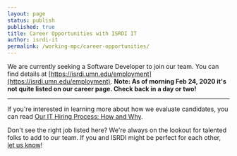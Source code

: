 ```yaml
---
layout: page
status: publish
published: true
title: Career Opportunities with ISRDI IT
author: isrdi-it
permalink: /working-mpc/career-opportunities/
---
```


We are currently seeking a Software Developer to join our team. You can find details at [https://isrdi.umn.edu/employment](https://isrdi.umn.edu/employment). **Note: As of morning Feb 24, 2020 it's not quite listed on our career page. Check back in a day or two!** 

---

If you're interested in learning more about how we evaluate candidates, you can read [Our IT Hiring Process: How and Why]({{site.url}}/our-it-hiring-process-how-and-why/).

Don't see the right job listed here?  We're always on the lookout for
talented folks to add to our team. If you and ISRDI might be perfect for each
other, <a href="http://tech.popdata.org/contact/">let us know</a>!
